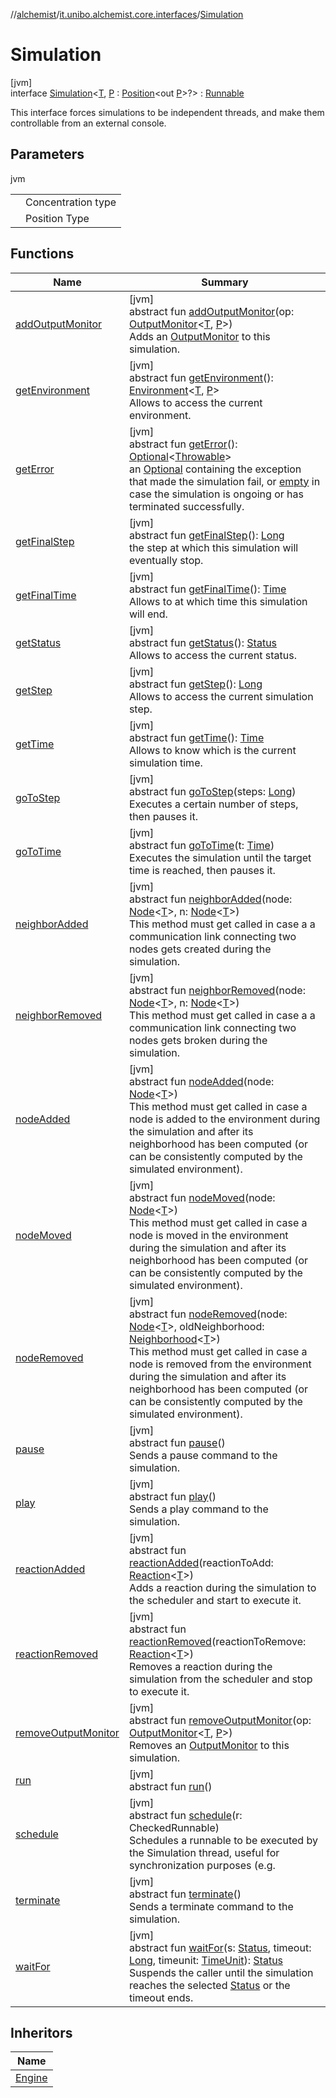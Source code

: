 //[alchemist](../../../index.md)/[it.unibo.alchemist.core.interfaces](../index.md)/[Simulation](index.md)

# Simulation

[jvm]\
interface [Simulation](index.md)<[T](index.md), [P](index.md) : [Position](../../it.unibo.alchemist.model.interfaces/-position/index.md)<out [P](../../it.unibo.alchemist.model.interfaces/-incarnation/index.md)>?> : [Runnable](https://docs.oracle.com/javase/8/docs/api/java/lang/Runnable.html)

This interface forces simulations to be independent threads, and make them controllable from an external console.

## Parameters

jvm

| | |
|---|---|
| <T> | Concentration type |
| <P> | Position Type |

## Functions

| Name | Summary |
|---|---|
| [addOutputMonitor](add-output-monitor.md) | [jvm]<br>abstract fun [addOutputMonitor](add-output-monitor.md)(op: [OutputMonitor](../../it.unibo.alchemist.boundary.interfaces/-output-monitor/index.md)<[T](../../it.unibo.alchemist.model.interfaces/-node/index.md), [P](../../it.unibo.alchemist.model.interfaces/-incarnation/index.md)>)<br>Adds an [OutputMonitor](../../it.unibo.alchemist.boundary.interfaces/-output-monitor/index.md) to this simulation. |
| [getEnvironment](get-environment.md) | [jvm]<br>abstract fun [getEnvironment](get-environment.md)(): [Environment](../../it.unibo.alchemist.model.interfaces/-environment/index.md)<[T](../../it.unibo.alchemist.model.interfaces/-node/index.md), [P](../../it.unibo.alchemist.model.interfaces/-incarnation/index.md)><br>Allows to access the current environment. |
| [getError](get-error.md) | [jvm]<br>abstract fun [getError](get-error.md)(): [Optional](https://docs.oracle.com/javase/8/docs/api/java/util/Optional.html)<[Throwable](https://docs.oracle.com/javase/8/docs/api/java/lang/Throwable.html)><br>an [Optional](https://docs.oracle.com/javase/8/docs/api/java/util/Optional.html) containing the exception that made the simulation fail, or [empty](https://docs.oracle.com/javase/8/docs/api/java/util/Optional.html#empty--) in case the simulation is ongoing or has terminated successfully. |
| [getFinalStep](get-final-step.md) | [jvm]<br>abstract fun [getFinalStep](get-final-step.md)(): [Long](https://kotlinlang.org/api/latest/jvm/stdlib/kotlin/-long/index.html)<br>the step at which this simulation will eventually stop. |
| [getFinalTime](get-final-time.md) | [jvm]<br>abstract fun [getFinalTime](get-final-time.md)(): [Time](../../it.unibo.alchemist.model.interfaces/-time/index.md)<br>Allows to at which time this simulation will end. |
| [getStatus](get-status.md) | [jvm]<br>abstract fun [getStatus](get-status.md)(): [Status](../-status/index.md)<br>Allows to access the current status. |
| [getStep](get-step.md) | [jvm]<br>abstract fun [getStep](get-step.md)(): [Long](https://kotlinlang.org/api/latest/jvm/stdlib/kotlin/-long/index.html)<br>Allows to access the current simulation step. |
| [getTime](get-time.md) | [jvm]<br>abstract fun [getTime](get-time.md)(): [Time](../../it.unibo.alchemist.model.interfaces/-time/index.md)<br>Allows to know which is the current simulation time. |
| [goToStep](go-to-step.md) | [jvm]<br>abstract fun [goToStep](go-to-step.md)(steps: [Long](https://kotlinlang.org/api/latest/jvm/stdlib/kotlin/-long/index.html))<br>Executes a certain number of steps, then pauses it. |
| [goToTime](go-to-time.md) | [jvm]<br>abstract fun [goToTime](go-to-time.md)(t: [Time](../../it.unibo.alchemist.model.interfaces/-time/index.md))<br>Executes the simulation until the target time is reached, then pauses it. |
| [neighborAdded](neighbor-added.md) | [jvm]<br>abstract fun [neighborAdded](neighbor-added.md)(node: [Node](../../it.unibo.alchemist.model.interfaces/-node/index.md)<[T](../../it.unibo.alchemist.model.interfaces/-node/index.md)>, n: [Node](../../it.unibo.alchemist.model.interfaces/-node/index.md)<[T](../../it.unibo.alchemist.model.interfaces/-node/index.md)>)<br>This method must get called in case a a communication link connecting two nodes gets created during the simulation. |
| [neighborRemoved](neighbor-removed.md) | [jvm]<br>abstract fun [neighborRemoved](neighbor-removed.md)(node: [Node](../../it.unibo.alchemist.model.interfaces/-node/index.md)<[T](../../it.unibo.alchemist.model.interfaces/-node/index.md)>, n: [Node](../../it.unibo.alchemist.model.interfaces/-node/index.md)<[T](../../it.unibo.alchemist.model.interfaces/-node/index.md)>)<br>This method must get called in case a a communication link connecting two nodes gets broken during the simulation. |
| [nodeAdded](node-added.md) | [jvm]<br>abstract fun [nodeAdded](node-added.md)(node: [Node](../../it.unibo.alchemist.model.interfaces/-node/index.md)<[T](../../it.unibo.alchemist.model.interfaces/-node/index.md)>)<br>This method must get called in case a node is added to the environment during the simulation and after its neighborhood has been computed (or can be consistently computed by the simulated environment). |
| [nodeMoved](node-moved.md) | [jvm]<br>abstract fun [nodeMoved](node-moved.md)(node: [Node](../../it.unibo.alchemist.model.interfaces/-node/index.md)<[T](../../it.unibo.alchemist.model.interfaces/-node/index.md)>)<br>This method must get called in case a node is moved in the environment during the simulation and after its neighborhood has been computed (or can be consistently computed by the simulated environment). |
| [nodeRemoved](node-removed.md) | [jvm]<br>abstract fun [nodeRemoved](node-removed.md)(node: [Node](../../it.unibo.alchemist.model.interfaces/-node/index.md)<[T](../../it.unibo.alchemist.model.interfaces/-node/index.md)>, oldNeighborhood: [Neighborhood](../../it.unibo.alchemist.model.interfaces/-neighborhood/index.md)<[T](../../it.unibo.alchemist.model.interfaces/-node/index.md)>)<br>This method must get called in case a node is removed from the environment during the simulation and after its neighborhood has been computed (or can be consistently computed by the simulated environment). |
| [pause](pause.md) | [jvm]<br>abstract fun [pause](pause.md)()<br>Sends a pause command to the simulation. |
| [play](play.md) | [jvm]<br>abstract fun [play](play.md)()<br>Sends a play command to the simulation. |
| [reactionAdded](reaction-added.md) | [jvm]<br>abstract fun [reactionAdded](reaction-added.md)(reactionToAdd: [Reaction](../../it.unibo.alchemist.model.interfaces/-reaction/index.md)<[T](../../it.unibo.alchemist.model.interfaces/-node/index.md)>)<br>Adds a reaction during the simulation to the scheduler and start to execute it. |
| [reactionRemoved](reaction-removed.md) | [jvm]<br>abstract fun [reactionRemoved](reaction-removed.md)(reactionToRemove: [Reaction](../../it.unibo.alchemist.model.interfaces/-reaction/index.md)<[T](../../it.unibo.alchemist.model.interfaces/-node/index.md)>)<br>Removes a reaction during the simulation from the scheduler and stop to execute it. |
| [removeOutputMonitor](remove-output-monitor.md) | [jvm]<br>abstract fun [removeOutputMonitor](remove-output-monitor.md)(op: [OutputMonitor](../../it.unibo.alchemist.boundary.interfaces/-output-monitor/index.md)<[T](../../it.unibo.alchemist.model.interfaces/-node/index.md), [P](../../it.unibo.alchemist.model.interfaces/-incarnation/index.md)>)<br>Removes an [OutputMonitor](../../it.unibo.alchemist.boundary.interfaces/-output-monitor/index.md) to this simulation. |
| [run](index.md#-853624561%2FFunctions%2F-267951372) | [jvm]<br>abstract fun [run](index.md#-853624561%2FFunctions%2F-267951372)() |
| [schedule](schedule.md) | [jvm]<br>abstract fun [schedule](schedule.md)(r: CheckedRunnable)<br>Schedules a runnable to be executed by the Simulation thread, useful for synchronization purposes (e.g. |
| [terminate](terminate.md) | [jvm]<br>abstract fun [terminate](terminate.md)()<br>Sends a terminate command to the simulation. |
| [waitFor](wait-for.md) | [jvm]<br>abstract fun [waitFor](wait-for.md)(s: [Status](../-status/index.md), timeout: [Long](https://kotlinlang.org/api/latest/jvm/stdlib/kotlin/-long/index.html), timeunit: [TimeUnit](https://docs.oracle.com/javase/8/docs/api/java/util/concurrent/TimeUnit.html)): [Status](../-status/index.md)<br>Suspends the caller until the simulation reaches the selected [Status](../-status/index.md) or the timeout ends. |

## Inheritors

| Name |
|---|
| [Engine](../../it.unibo.alchemist.core.implementations/-engine/index.md) |
